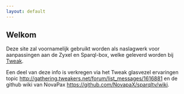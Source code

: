 ```yaml
---
layout: default
---
```


## Welkom

Deze site zal voornamelijk gebruikt worden als naslagwerk voor aanpassingen aan de Zyxel en Sparql-box, welke geleverd worden bij [Tweak](http://www.tweak.nl).

Een deel van deze info is verkregen via het Tweak glasvezel ervaringen topic http://gathering.tweakers.net/forum/list_messages/1616881 en de github wiki van NovaPax https://github.com/NovapaX/sparqltv/wiki.
